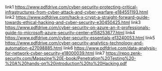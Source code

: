 link1 https://www.pdfdrive.com/cyber-security-protecting-critical-infrastructures-from-cyber-attack-and-cyber-warfare-e184551193.html
link2 https://www.pdfdrive.com/hack-x-crypt-a-straight-forward-guide-towards-ethical-hacking-and-cyber-security-e30450425.html
link3 https://www.pdfdrive.com/cyber-security-on-azure-an-it-professionals-guide-to-microsoft-azure-security-center-e158253677.html
link4 https://www.pdfdrive.com/cyber-security-essentials-e13240053.html
link5 https://www.pdfdrive.com/cyber-security-analytics-technology-and-automation-e27098885.html
link6 https://www.pdfdrive.com/data-analysis-for-network-cyber-security-e18000039.html
link7 https://repo.zenk-security.com/Magazine%20E-book/Penetration%20Testing%20-%20A%20hands-on%20introduction%20to%20Hacking.pdf 
